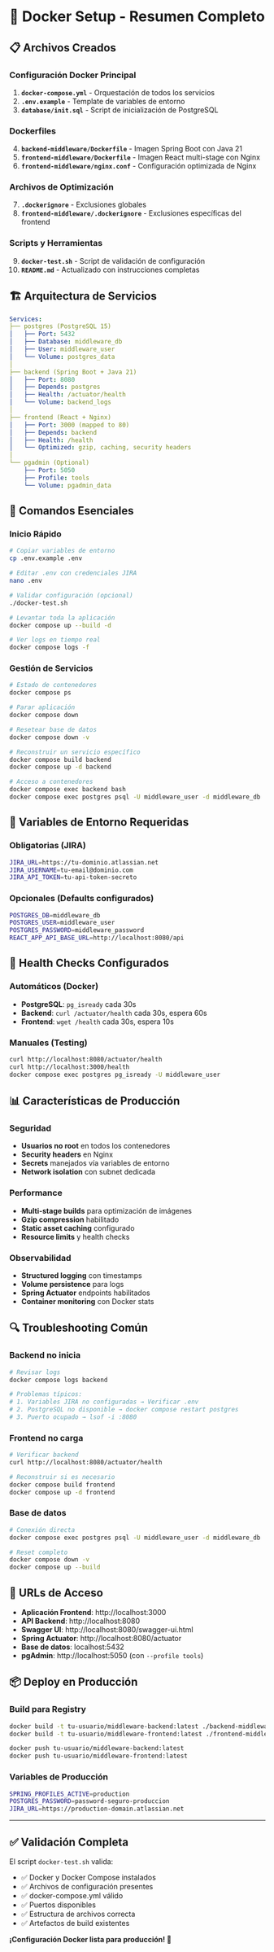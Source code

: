 # 🐳 Docker Setup - Resumen Completo

## 📋 Archivos Creados

### Configuración Docker Principal
1. **`docker-compose.yml`** - Orquestación de todos los servicios
2. **`.env.example`** - Template de variables de entorno
3. **`database/init.sql`** - Script de inicialización de PostgreSQL

### Dockerfiles
4. **`backend-middleware/Dockerfile`** - Imagen Spring Boot con Java 21
5. **`frontend-middleware/Dockerfile`** - Imagen React multi-stage con Nginx
6. **`frontend-middleware/nginx.conf`** - Configuración optimizada de Nginx

### Archivos de Optimización
7. **`.dockerignore`** - Exclusiones globales
8. **`frontend-middleware/.dockerignore`** - Exclusiones específicas del frontend

### Scripts y Herramientas
9. **`docker-test.sh`** - Script de validación de configuración
10. **`README.md`** - Actualizado con instrucciones completas

## 🏗️ Arquitectura de Servicios

```yaml
Services:
├── postgres (PostgreSQL 15)
│   ├── Port: 5432
│   ├── Database: middleware_db  
│   ├── User: middleware_user
│   └── Volume: postgres_data
│
├── backend (Spring Boot + Java 21)
│   ├── Port: 8080
│   ├── Depends: postgres
│   ├── Health: /actuator/health
│   └── Volume: backend_logs
│
├── frontend (React + Nginx)
│   ├── Port: 3000 (mapped to 80)
│   ├── Depends: backend
│   ├── Health: /health
│   └── Optimized: gzip, caching, security headers
│
└── pgadmin (Optional)
    ├── Port: 5050
    ├── Profile: tools
    └── Volume: pgadmin_data
```

## 🚀 Comandos Esenciales

### Inicio Rápido
```bash
# Copiar variables de entorno
cp .env.example .env

# Editar .env con credenciales JIRA
nano .env

# Validar configuración (opcional)
./docker-test.sh

# Levantar toda la aplicación
docker compose up --build -d

# Ver logs en tiempo real
docker compose logs -f
```

### Gestión de Servicios
```bash
# Estado de contenedores
docker compose ps

# Parar aplicación
docker compose down

# Resetear base de datos
docker compose down -v

# Reconstruir un servicio específico
docker compose build backend
docker compose up -d backend

# Acceso a contenedores
docker compose exec backend bash
docker compose exec postgres psql -U middleware_user -d middleware_db
```

## 🔧 Variables de Entorno Requeridas

### Obligatorias (JIRA)
```bash
JIRA_URL=https://tu-dominio.atlassian.net
JIRA_USERNAME=tu-email@dominio.com
JIRA_API_TOKEN=tu-api-token-secreto
```

### Opcionales (Defaults configurados)
```bash
POSTGRES_DB=middleware_db
POSTGRES_USER=middleware_user
POSTGRES_PASSWORD=middleware_password
REACT_APP_API_BASE_URL=http://localhost:8080/api
```

## 🏥 Health Checks Configurados

### Automáticos (Docker)
- **PostgreSQL**: `pg_isready` cada 30s
- **Backend**: `curl /actuator/health` cada 30s, espera 60s
- **Frontend**: `wget /health` cada 30s, espera 10s

### Manuales (Testing)
```bash
curl http://localhost:8080/actuator/health
curl http://localhost:3000/health
docker compose exec postgres pg_isready -U middleware_user
```

## 📊 Características de Producción

### Seguridad
- **Usuarios no root** en todos los contenedores
- **Security headers** en Nginx
- **Secrets** manejados vía variables de entorno
- **Network isolation** con subnet dedicada

### Performance
- **Multi-stage builds** para optimización de imágenes
- **Gzip compression** habilitado
- **Static asset caching** configurado
- **Resource limits** y health checks

### Observabilidad
- **Structured logging** con timestamps
- **Volume persistence** para logs
- **Spring Actuator** endpoints habilitados
- **Container monitoring** con Docker stats

## 🔍 Troubleshooting Común

### Backend no inicia
```bash
# Revisar logs
docker compose logs backend

# Problemas típicos:
# 1. Variables JIRA no configuradas → Verificar .env
# 2. PostgreSQL no disponible → docker compose restart postgres
# 3. Puerto ocupado → lsof -i :8080
```

### Frontend no carga
```bash
# Verificar backend
curl http://localhost:8080/actuator/health

# Reconstruir si es necesario
docker compose build frontend
docker compose up -d frontend
```

### Base de datos
```bash
# Conexión directa
docker compose exec postgres psql -U middleware_user -d middleware_db

# Reset completo
docker compose down -v
docker compose up --build
```

## 🎯 URLs de Acceso

- **Aplicación Frontend**: http://localhost:3000
- **API Backend**: http://localhost:8080
- **Swagger UI**: http://localhost:8080/swagger-ui.html
- **Spring Actuator**: http://localhost:8080/actuator
- **Base de datos**: localhost:5432
- **pgAdmin**: http://localhost:5050 (con `--profile tools`)

## 📦 Deploy en Producción

### Build para Registry
```bash
docker build -t tu-usuario/middleware-backend:latest ./backend-middleware
docker build -t tu-usuario/middleware-frontend:latest ./frontend-middleware

docker push tu-usuario/middleware-backend:latest
docker push tu-usuario/middleware-frontend:latest
```

### Variables de Producción
```bash
SPRING_PROFILES_ACTIVE=production
POSTGRES_PASSWORD=password-seguro-produccion
JIRA_URL=https://production-domain.atlassian.net
```

---

## ✅ Validación Completa

El script `docker-test.sh` valida:
- ✅ Docker y Docker Compose instalados
- ✅ Archivos de configuración presentes
- ✅ docker-compose.yml válido
- ✅ Puertos disponibles
- ✅ Estructura de archivos correcta
- ✅ Artefactos de build existentes

**¡Configuración Docker lista para producción! 🚀**